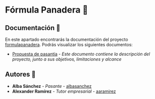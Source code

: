 # Fórmula Panadera 🍞

## Documentación 📖

En este apartado encontrarás la documentación del proyecto [formulapanadera](https://github.com/synergyvision/formulapanadera/tree/master/formulapanadera). Podrás visualizar los siguientes documentos:

- [Propuesta de pasantía](https://github.com/synergyvision/formulapanadera/tree/master/docs/propuesta) -
  _Este documento contiene la descripción del proyecto, junto a sus objetivos, limitaciones y alcance_

## Autores 📝

- **Alba Sánchez** - _Pasante_ - [albasanchez](https://github.com/albasanchez)
- **Alexander Ramírez** - _Tutor empresarial_ - [aaramirez](https://github.com/aaramirez)
